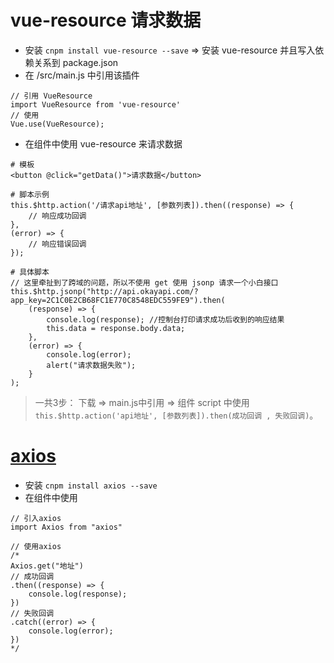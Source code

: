 # vue-resource 请求数据
* 安装 `cnpm install vue-resource --save` => 安装 vue-resource 并且写入依赖关系到 package.json
* 在 /src/main.js 中引用该插件
```
// 引用 VueResource
import VueResource from 'vue-resource'
// 使用 
Vue.use(VueResource);
```
* 在组件中使用 vue-resource 来请求数据
```
# 模板
<button @click="getData()">请求数据</button>

# 脚本示例
this.$http.action('/请求api地址', [参数列表]).then((response) => {
    // 响应成功回调
}, 
(error) => {
    // 响应错误回调
});

# 具体脚本
// 这里牵扯到了跨域的问题，所以不使用 get 使用 jsonp 请求一个小白接口
this.$http.jsonp("http://api.okayapi.com/?app_key=2C1C0E2CB68FC1E770C8548EDC559FE9").then(
    (response) => {
        console.log(response); //控制台打印请求成功后收到的响应结果
        this.data = response.body.data;
    },
    (error) => {
        console.log(error);
        alert("请求数据失败");
    }
);
```

> 一共3步： 下载 => main.js中引用 => 组件 script 中使用 `this.$http.action('api地址', [参数列表]).then(成功回调 , 失败回调)`。


# [axios](https://github.com/axios/axios)
* 安装 `cnpm install axios --save`
* 在组件中使用
```
// 引入axios
import Axios from "axios"

// 使用axios
/*
Axios.get("地址")
// 成功回调
.then((response) => {
    console.log(response);
})
// 失败回调
.catch((error) => {
    console.log(error);
})
*/
```
